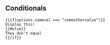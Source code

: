 ## Conditionals
```
{{if(options.someval === "someothervalue")}}
Display this!
{{#else}}
They don't equal
{{/if}}
```
